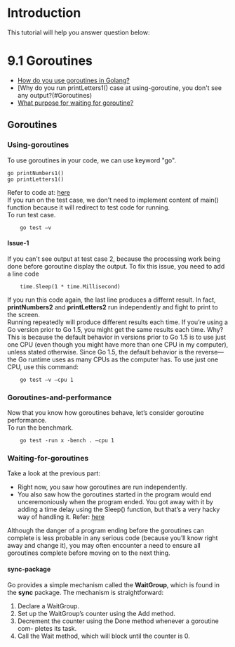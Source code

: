 # Introduction
This tutorial will help you answer question below:

# 9.1 Goroutines
* [How do you use goroutines in Golang?](#Goroutines)
* [Why do you run printLetters1() case at using-goroutine, you don't see any output?(#Goroutines)
* [What purpose for waiting for goroutine?](#Waiting-for-goroutines)



## Goroutines
### Using-goroutines
To use goroutines in your code, we can use keyword "go".
```
go printNumbers1()
go printLetters1()
```
Refer to code at: [here](https://github.com/huavanthong/MasterGolang/tree/feature/chapter9/01_GettingStarted/book-go-web-application/Chapter_9_Leveraging_Go_Concurrency/9.2.1_Demonstrating_goroutines)  
If you run on the test case, we don't need to implement content of main() function because it will redirect to test code for running.  
To run test case. 
```
    go test –v
```
#### Issue-1
If you can't see output at test case 2, because the processing work being done before goroutine display the output. 
To fix this issue, you need to add a line code
```
    time.Sleep(1 * time.Millisecond)
```
If you run this code again, the last line produces a differnt result. In fact, **printNumbers2** and **printLetters2** run independently and fight to print to the screen.   
Running repeatedly will produce different results each time. If you’re using a Go version prior to Go 1.5, you might get the same results each time. Why?  
This is because the default behavior in versions prior to Go 1.5 is to use just one CPU (even though you might have more than one CPU in my computer), unless stated otherwise. Since Go 1.5, the default behavior is the reverse—the Go runtime uses as many CPUs as the computer has. To use just one CPU, use this command:
```
    go test –v –cpu 1
```

### Goroutines-and-performance
Now that you know how goroutines behave, let’s consider goroutine performance.  
To run the benchmark.
```
    go test -run x -bench . –cpu 1
```


### Waiting-for-goroutines
Take a look at the previous part:
* Right now, you saw how goroutines are run independently.
* You also saw how the goroutines started in the program would end unceremoniously when the program ended. You got away with it by adding a time delay using the Sleep() function,
but that’s a very hacky way of handling it. Refer: [here](#Issue-1)  

Although the danger of a program ending before the goroutines can complete is less probable in any serious code (because you’ll know right away and change it), you may often encounter a need to ensure all goroutines complete before moving on to the next thing.
#### sync-package
Go provides a simple mechanism called the **WaitGroup**, which is found in the **sync** package. The mechanism is straightforward:
1. Declare a WaitGroup.
2. Set up the WaitGroup’s counter using the Add method.
3. Decrement the counter using the Done method whenever a goroutine com-
pletes its task.
4. Call the Wait method, which will block until the counter is 0.

